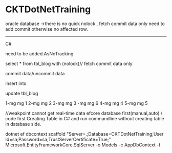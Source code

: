 # CKTDotNetTraining


oracle database ->there is no quick nolock , fetch commit data only
need to add commit otherwise no affected row.

----------------------------------------------------------------------
C#

need to be added.AsNoTracking

select * from tbl_blog with (nolock)// fetch commit data only

commit data/uncommit data

insert into

update tbl_blog

1-mg mg 1 
2-mg mg 2
3-mg mg 3 -mg mg 6
4-mg mg 4
5-mg mg 5

//weakpoint cannot get real-time data
efcore database first(manual,auto) / code first
Creating Table in C# and run commandline without creating table in database side.

dotnet ef dbcontext scaffold "Server=.;Database=CKTDotNetTraining;User Id=sa;Password=sa;TrustServerCertificate=True;" Microsoft.EntityFrameworkCore.SqlServer -o Models -c AppDbContext -f
